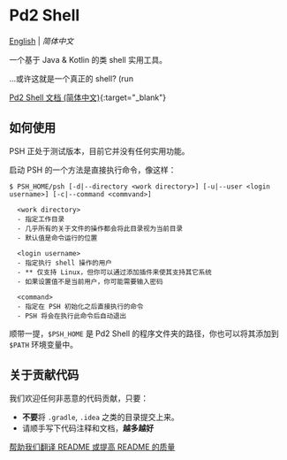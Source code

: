 # Pd2 Shell

[English](README.md) | *简体中文*

一个基于 Java &amp; Kotlin 的类 shell 实用工具。

...或许这就是一个真正的 shell? (run

[Pd2 Shell 文档 (简体中文)](https://pd2-works.github.io/psh){:target="_blank"}

## 如何使用

PSH 正处于测试版本，目前它并没有任何实用功能。

启动 PSH 的一个方法是直接执行命令，像这样：

```
$ PSH_HOME/psh [-d|--directory <work directory>] [-u|--user <login username>] [-c|--command <commvand>]

  <work directory>
  - 指定工作目录
  - 几乎所有的关于文件的操作都会将此目录视为当前目录
  - 默认值是命令运行的位置
  
  <login username>
  - 指定执行 shell 操作的用户
  - ** 仅支持 Linux，但你可以通过添加插件来使其支持其它系统
  - 如果设置值不是当前用户，你可能需要输入密码
  
  <command>
  - 指定在 PSH 初始化之后直接执行的命令
  - PSH 将会在执行此命令后自动退出
```

顺带一提，`$PSH_HOME` 是 Pd2 Shell 的程序文件夹的路径，你也可以将其添加到 `$PATH` 环境变量中。

## 关于贡献代码

我们欢迎任何非恶意的代码贡献，只要：

- **不要**将 `.gradle`, `.idea` 之类的目录提交上来。
- 请顺手写下代码注释和文档，**越多越好**

[帮助我们翻译 README 或提高 README 的质量](https://github.com/pd2-works/psh/issues/new?title=CONTRI_README&#41;)
